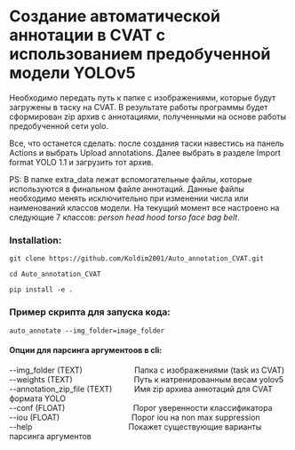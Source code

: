 # Создание автоматической аннотации в CVAT с использованием предобученной модели YOLOv5
Необходимо передать путь к папке с изображениями, которые будут загружены в таску на CVAT. В результате работы программы будет сформирован zip архив с аннотациями, полученными на основе работы предобученной сети yolo.

 Все, что останется сделать: после создания таски навестись на панель Actions и выбрать Upload annotations. Далее выбрать в разделе Import format YOLO 1.1 и загрузить тот архив. 
 
 PS: В папке extra_data лежат вспомогательные файлы, которые используются в финальном файле аннотаций. Данные файлы необходимо менять исключительно при изменении числа или наименований классов модели. На текущий момент все настроено на следующие 7 классов: _person
head
hood
torso
face
bag
belt_.

### Installation:
```
git clone https://github.com/Koldim2001/Auto_annotation_CVAT.git

cd Auto_annotation_CVAT

pip install -e .
```
### Пример скрипта для запуска кода:
```
auto_annotate --img_folder=image_folder
```
#### Опции для парсинга аргументоов в cli:
  --img_folder (TEXT)    &emsp;   &emsp;  &emsp;  &emsp;  &emsp;  Папка с изображениями (task из CVAT)</br>
  --weights (TEXT)     &emsp;   &emsp;   &emsp; &ensp;   &emsp;  &nbsp; &nbsp; &nbsp;  Путь к натренированным весам yolov5</br>
  --annotation_zip_file (TEXT) &emsp;   &emsp;  Имя zip архива аннотаций для CVAT формата YOLO</br>
  --conf (FLOAT)     &emsp;    &emsp;  &emsp;   &emsp;  &emsp;  &emsp; &ensp;  Порог уверенности классификатора</br>
  --iou (FLOAT)        &emsp;  &emsp;  &emsp;  &emsp;  &emsp;  &emsp;   &emsp;   Порог iou на non max suppression</br>
  --help   &emsp;  &emsp;  &emsp;   &emsp;  &emsp;  &emsp;    &emsp;    &emsp;   &emsp;  &nbsp;    Покажет существующие варианты парсинга аргументов</br>
